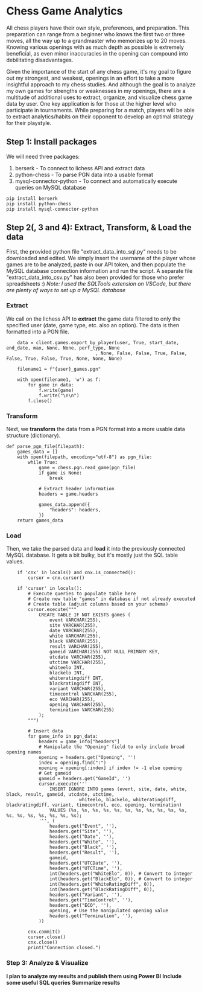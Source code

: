 # Chess Game Analytics

All chess players have their own style, preferences, and preparation. This preparation can range from a beginner who knows the first two or three moves, all the way up to a grandmaster who memorizes up to 20 moves. Knowing various openings with as much depth as possible is extremely beneficial, as even minor inaccuracies in the opening can compound into debilitating disadvantages.

Given the importance of the start of any chess game, it's my goal to figure out my strongest, and weakest, openings in an effort to take a more insightful approach to my chess studies. And although the goal is to analyze my own games for strengths or weaknesses in my openings, there are a multitude of additional uses to extract, organize, and visualize chess game data by user. One key application is for those at the higher level who participate in tournaments. While preparing for a match, players will be able to extract analytics/habits on their opponent to develop an optimal strategy for their playstyle.

## Step 1: Install packages
We will need three packages:
1) berserk - To connect to lichess API and extract data
2) python-chess - To parse PGN data into a usable format
3) mysql-connector-python - To connect and automatically execute queries on MySQL database

```
pip install berserk
pip install python-chess
pip install mysql-connector-python
```

## Step 2(, 3 and 4): Extract, Transform, & Load the data
First, the provided python file "extract_data_into_sql.py" needs to be downloaded and edited. We simply insert the username of the player whose games are to be analyzed, paste in our API token, and then populate the MySQL database connection information and run the script. A separate file "extract_data_into_csv.py" has also been provided for those who prefer spreadsheets :)
*Note: I used the SQLTools extension on VSCode, but there are plenty of ways to set up a MySQL database*
### Extract
We call on the lichess API to **extract** the game data filtered to only the specified user (date, game type, etc. also an option). The data is then formatted into a PGN file.
```
    data = client.games.export_by_player(user, True, start_date, end_date, max, None, None, perf_type, None
                                 , None, False, False, True, False, False, True, False, True, None, None, None)

    filename1 = f"{user}_games.pgn"

    with open(filename1, 'w') as f:
        for game in data:
            f.write(game)
            f.write("\n\n")
        f.close()
```
### Transform
Next, we **transform** the data from a PGN format into a more usable data structure (dictionary).
```
def parse_pgn_file(filepath):
    games_data = []
    with open(filepath, encoding="utf-8") as pgn_file:
        while True:
            game = chess.pgn.read_game(pgn_file)
            if game is None:
                break
            
            # Extract header information
            headers = game.headers
            
            games_data.append({
                "headers": headers,
            })
    return games_data
```
### Load
Then, we take the parsed data and **load** it into the previously connected MySQL database. It gets a bit bulky, but it's mostly just the SQL table values.
```
    if 'cnx' in locals() and cnx.is_connected():
        cursor = cnx.cursor()
    
    if 'cursor' in locals():
        # Execute queries to populate table here
        # Create new table "games" in database if not already executed
        # Create table (adjust columns based on your schema)
        cursor.execute("""
            CREATE TABLE IF NOT EXISTS games (
                event VARCHAR(255),
                site VARCHAR(255),
                date VARCHAR(255),
                white VARCHAR(255),
                black VARCHAR(255),
                result VARCHAR(255),
                gameid VARCHAR(255) NOT NULL PRIMARY KEY,
                utcdate VARCHAR(255),
                utctime VARCHAR(255),
                whiteelo INT,
                blackelo INT,
                whiteratingdiff INT,
                blackratingdiff INT,
                variant VARCHAR(255),
                timecontrol VARCHAR(255),
                eco VARCHAR(255),
                opening VARCHAR(255),
                termination VARCHAR(255)
            );
        """)

        # Insert data
        for game_info in pgn_data:
            headers = game_info["headers"]
            # Manipulate the "Opening" field to only include broad opening names
            opening = headers.get("Opening", '')
            index = opening.find(":")
            opening = opening[:index] if index != -1 else opening
            # Get gameid
            gameid = headers.get("GameId", '')
            cursor.execute('''
                INSERT IGNORE INTO games (event, site, date, white, black, result, gameid, utcdate, utctime, 
                           whiteelo, blackelo, whiteratingdiff, blackratingdiff, variant, timecontrol, eco, opening, termination)
                VALUES (%s, %s, %s, %s, %s, %s, %s, %s, %s, %s, %s, %s, %s, %s, %s, %s, %s, %s);
            ''', (
                headers.get("Event", ''),
                headers.get("Site", ''),
                headers.get("Date", ''),
                headers.get("White", ''),
                headers.get("Black", ''),
                headers.get("Result", ''),
                gameid,
                headers.get("UTCDate", ''),
                headers.get("UTCTime", ''),
                int(headers.get("WhiteElo", 0)), # Convert to integer
                int(headers.get("BlackElo", 0)), # Convert to integer
                int(headers.get("WhiteRatingDiff", 0)),
                int(headers.get("BlackRatingDiff", 0)),
                headers.get("Variant", ''),
                headers.get("TimeControl", ''),
                headers.get("ECO", ''),
                opening, # Use the manipulated opening value
                headers.get("Termination", ''),
            ))

        cnx.commit()
        cursor.close()
        cnx.close()
        print("Connection closed.")
```

### Step 3: Analyze & Visualize
**I plan to analyze my results and publish them using Power BI**
**Include some useful SQL queries**
**Summarize results**
